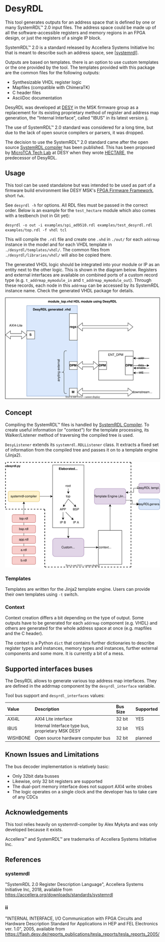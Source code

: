 # DesyRDL

This tool generates outputs for an address space that is defined by one or many
SystemRDL&trade; 2.0 input files. The address space could be made up of all the
software-accessible registers and memory regions in an FPGA design, or just the
registers of a single IP block.

SystemRDL&trade; 2.0 is a standard released by Accellera Systems Initiative Inc
that is meant to describe such an address space, see [\[systemrdl\]](#systemrdl).

Outputs are based on templates. there is an option to use custom templates or the one provided by the tool.
The templates provided with this package are the common files for the following outputs:

* Synthesizable VHDL register logic
* Mapfiles (compatible with ChimeraTK)
* C header files
* AsciiDoc documentation

DesyRDL was developed at [DESY](https://desy.de) in the MSK firmware group as a
replacement for its existing proprietary method of register and address map
generation, the "Internal Interface", called "IBUS" in its latest version
[ii](#ii).

The use of SystemRDL&trade; 2.0 standard was considered for a long time,
but due to the lack of open source compilers or parsers, it was dropped.

The decision to use the SystemRDL&trade; 2.0 standard came after
the open source [SystemRDL compiler](https://github.com/SystemRDL/systemrdl-compiler) has been published.
This has been proposed by [MicroTCA Tech Lab](https://techlab.desy.de/) at DESY when they wrote
[HECTARE](https://github.com/MicroTCA-Tech-Lab/hectare), the predecessor of DesyRDL.

## Usage

This tool can be used standalone but was intended to be used as part of a
firmware build environment like DESY MSK's
[FPGA Firmware Framework](https://fpgafw.pages.desy.de/docs-pub/fwk/index.html),
short `fwk`.

See `desyrdl -h` for options.
All RDL files must be passed in the correct order. Below is an example for the
`test_hectare` module which also comes with a testbench (not in Git yet):

    desyrdl -o out -i examples/spi_ad9510.rdl examples/test_desyrdl.rdl examples/top.rdl -f vhdl tcl

This will compile the `.rdl` file and create one `.vhd` in `./out/` for each
`addrmap` instance in the model and for each VHDL template in
`./desyrdl/templates/vhdl/`. The common files from `./desyrdl/libraries/vhdl/`
will also be copied there.

The generated VHDL logic should be integrated into your module or IP as an
entity next to the other logic. This is shown in the diagram below. Registers
and external interfaces are available on combined ports of a custom record type
(e.g. `t_addrmap_mymodule_in` and `t_addrmap_mymodule_out`). Through these
records, each node in this `addrmap` can be accessed by its SystemRDL instance
name. Check the generated VHDL package for details.

![top integration diagram](./doc/modules/ROOT/images/top_integration.svg "Top-level integration")

## Concept

Compiling the SystemRDL&trade; files is handled by
[SystemRDL Compiler](https://systemrdl-compiler.readthedocs.io/en/latest/).
To create useful information (or "context") for the template processing, its
Walker/Listener method of traversing the compiled tree is used.

`DesyListener` extends its `systemrdl.RDLListener` class. It extracts a fixed
set of information from the compiled tree and passes it on to a template engine
(Jinja2).

![DesyRDL flow diagram](./doc/modules/ROOT/images/desyrdl_flow.svg "DesyRDL flow overview")

### Templates

Templates are written for the Jinja2 template engine. Users can provide their
own templates using `-t` switch.

### Context

Context creation differs a bit depending on the type of output. Some outputs
have to be generated for each `addrmap` component (e.g. VHDL) and others are
generated for the whole address space at once (e.g. mapfiles and the C header).

The context is a Python `dict` that contains further dictionaries to describe
register types and instances, memory types and instances, further external
components and some more. It is currently a bit of a mess.

## Supported interfaces buses

The DesyRDL allows to generate various top address map interfaces.
They are defined in the addrmap component by the `desyrdl_interface` variable.

Tool bus support and `desyrdl_interfaces` values:

| Value    | Description                                       | Bus Size | Supported |
|:---------|:--------------------------------------------------|:---------|:----------|
| AXI4L    | AXI4 Lite interface                               | 32 bit   | YES       |
| IBUS     | Internal Interface type bus, proprietary MSK DESY | 32 bit   | YES       |
| WISHBONE | Open source hardware computer bus                 | 32 bit   | planned   |


## Known Issues and Limitations

The bus decoder implementation is relatively basic:

* Only 32bit data busses
* Likewise, only 32 bit registers are supported
* The dual-port memory interface does not support AXI4 write strobes
* The logic operates on a single clock and the developer has to take care of any
  CDCs

## Acknowledgements

This tool relies heavily on systemrdl-compiler by Alex Mykyta and was only
developed because it exists.

Accellera&trade; and SystemRDL&trade; are trademarks of Accellera Systems
Initiative Inc.

## References


### systemrdl

"SystemRDL 2.0 Register Description Language", Accellera
Systems Initiative Inc, 2018,
available from https://accellera.org/downloads/standards/systemrdl

### ii

"INTERNAL INTERFACE, I/O Communication with FPGA Circuits and Hardware
Description Standard for Applications in HEP and FEL Electronics ver. 1.0",
2005, available from
https://flash.desy.de/reports_publications/tesla_reports/tesla_reports_2005/
